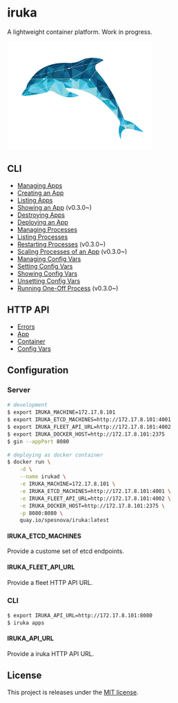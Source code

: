 # iruka
A lightweight container platform. Work in progress.

<img src="iruka.png" height=250px>

## CLI

* [Managing Apps](docs/cli.md#managing-apps)
 * [Creating an App](docs/cli.md#creating-an-app)
 * [Listing Apps](docs/cli.md#listing-apps)
 * [Showing an App](docs/cli.md#showing-an-app-v030) (v0.3.0~)
 * [Destroying Apps](docs/cli.md#destroying-apps)
* [Deploying an App](docs/cli.md#deploying-an-app)
* [Managing Processes](docs/cli.md#managing-processes-containers)
 * [Listing Processes](docs/cli.md#listing-processes-of-an-app)
 * [Restarting Processes](docs/cli.md#restarting-processes-of-an-app-v030) (v0.3.0~)
 * [Scaling Processes of an App](docs/cli.md#scaling-processes-of-an-app-v030) (v0.3.0~)
* [Managing Config Vars](docs/cli.md#managing-config-vars)
 * [Setting Config Vars](docs/cli.md#setting-config-vars)
 * [Showing Config Vars](docs/cli.md#showing-config-vars)
 * [Unsetting Config Vars](docs/cli.md#unsetting-config-vars)
* [Running One-Off Process](docs/cli.md#running-one-off-process-v030) (v0.3.0~)

## HTTP API

* [Errors](docs/api-v1-alpha.md#errors)
* [App](docs/api-v1-alpha.md#app)
* [Container](docs/api-v1-alpha.md#container)
* [Config Vars](docs/api-v1-alpha.md#config-vars)

## Configuration
### Server

```bash
# development
$ export IRUKA_MACHINE=172.17.8.101
$ export IRUKA_ETCD_MACHINES=http://172.17.8.101:4001
$ export IRUKA_FLEET_API_URL=http://172.17.8.101:4002
$ export IRUKA_DOCKER_HOST=http://172.17.8.101:2375
$ gin --appPort 8080
```

```bash
# deploying as docker container
$ docker run \
    -d \
    --name irukad \
    -e IRUKA_MACHINE=172.17.8.101 \
    -e IRUKA_ETCD_MACHINES=http://172.17.8.101:4001 \
    -e IRUKA_FLEET_API_URL=http://172.17.8.101:4002 \
    -e IRUKA_DOCKER_HOST=http://172.17.8.101:2375 \
    -p 8080:8080 \
    quay.io/spesnova/iruka:latest
```

#### IRUKA_ETCD_MACHINES
Provide a custome set of etcd endpoints.

#### IRUKA_FLEET_API_URL
Provide a fleet HTTP API URL.

### CLI

```bash
$ export IRUKA_API_URL=http://172.17.8.101:8080
$ iruka apps
```

#### IRUKA_API_URL
Provide a iruka HTTP API URL.

## License
This project is releases under the [MIT license](http://opensource.org/licenses/MIT).
